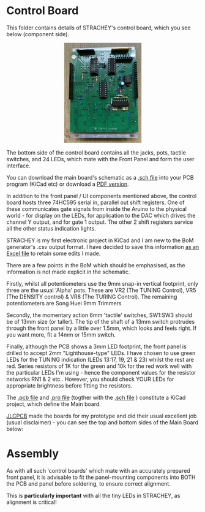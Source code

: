 # Control Board

This folder contains details of STRACHEY's control board, which you see below (component side).

<p width=100%, align="center">
<img width=40%, src="https://github.com/m0xpd/STRACHEY/blob/main/Hardware/Control/Graphics/STRACHEY%20Control%20Board%20Component%20Side%20Populated.jpg".  
</p>

The bottom side of the control board contains all the jacks, pots, tactile switches, and 24 LEDs, which mate with the Front Panel and form the user interface.

You can download the main board's schematic as a [.sch file](https://github.com/m0xpd/STRACHEY/blob/main/Hardware/Control/control%20board.kicad_sch) into your PCB program (KiCad etc) or download a [PDF version](https://github.com/m0xpd/STRACHEY/blob/main/Hardware/Control/control%20board%20schematic.pdf).

In addition to the front panel / UI components mentioned above, the control board hosts three 74HC595 serial in, parallel out shift registers. One of these communicates gate signals from inside the Aruino to the physical world - for display on the LEDs, for application to the DAC which drives the channel Y output, and for gate 1 output. The other 2 shift registers service all the other status indication lights.

STRACHEY is my first electronic project in KiCad and I am new to the BoM generator's .csv output format. I have decided to save this information [as an Excel file](https://github.com/m0xpd/STRACHEY/blob/main/Hardware/Control/Strachey%20Control%20Board%20BoM.xlsx) to retain some edits I made. 

There are a few points in the BoM which should be emphasised, as the information is not made explicit in the schematic.

Firstly, whilst all potentiometers use the 9mm snap-in vertical footprint, only three are the usual 'Alpha' pots. These are VR2 (The TUNING Control), VR5 (The DENSITY control) & VR8 (The TURING Control). The remaining potentiometers are Song Huei 9mm Trimmers

Secondly, the momentary action 6mm 'tactile' switches, SW1:SW3 should be of 13mm size (or taller). The tip of the shaft of a 13mm switch protrudes through the front panel by a little over 1.5mm, which looks and feels right. If you want more, fit a 14mm or 15mm switch.

Finally, although the PCB shows a 3mm LED footprint, the front panel is drilled to accept 2mm "Lighthouse-type" LEDs. I have chosen to use green LEDs for the TUNING indication (LEDs 13:17, 19, 21 & 23) whilst the rest are red. Series resistors of 1K for the green and 10k for the red work well with the particular LEDs I'm using - hence the component values for the resistor networks RN1 & 2 etc.. However, you should check YOUR LEDs for appropriate brightness before fitting the resistors. 

The [.pcb file](https://github.com/m0xpd/STRACHEY/blob/main/Hardware/Control/control%20board.kicad_pcb) and [.pro file](https://github.com/m0xpd/STRACHEY/blob/main/Hardware/Control/control%20board.kicad_pro) (togther with the [.sch file](https://github.com/m0xpd/STRACHEY/blob/main/Hardware/Control/control%20board.kicad_sch) ) constitute a KiCad project, which define the Main board. 

[JLCPCB](https://jlcpcb.com) made the boards for my prototype and did their usual excellent job (usual disclaimer) - you can see the top and bottom sides of the Main Board below:

# Assembly

As with all such 'control boards' which mate with an accurately prepared front panel, it is advisable to fit the panel-mounting components into BOTH the PCB and panel before soldering, to ensure correct alignment. 

This is **particularly important** with all the tiny LEDs in STRACHEY, as alignment is critical!
